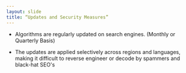 ```yaml
---
layout: slide
title: “Updates and Security Measures”
---
```

*   Algorithms are regularly updated on search engines. (Monthly or Quarterly Basis)

*   The updates are applied selectively across regions and languages, making it difficult to reverse engineer or decode by spammers and black-hat SEO's

